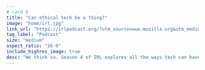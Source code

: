 ```yaml
---
# card 6
title: "Can ethical tech be a thing?"
image: "home/irl.jpg"
link_url: "https://irlpodcast.org/?utm_source=www.mozilla.org&utm_medium=referral&utm_campaign=homepage&utm_content=card"
tag_label: "Podcast"
size: "medium"
aspect_ratio: "16-9"
include_highres_image: true
desc: "We think so. Season 4 of IRL explores all the ways tech can have more positive influence on people, communities and societies. Listen in."
---
```

